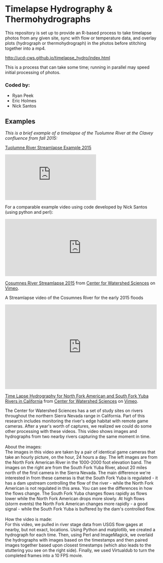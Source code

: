 # Timelapse Hydrography & Thermohydrographs

This repository is set up to provide an R-based process to take timelapse photos from any given site, sync with flow or temperature data, and overlay plots (hydrograph or thermohydrograph) in the photos before stitching together into a mp4.

http://ucd-cws.github.io/timelapse_hydro/index.html

This is a process that can take some time; running in parallel may speed initial processing of photos.

### Coded by:

* Ryan Peek
* Eric Holmes
* Nick Santos

## Examples

*This is a brief example of a timelapse of the Tuolumne River at the Clavey confluence from fall 2015:*

<a href="https://dl.dropboxusercontent.com/u/108583959/tuolapse_2015-09-12.mp4">Tuolumne River Streamlapse Example 2015</a>
<iframe src="https://dl.dropboxusercontent.com/u/108583959/tuolapse_2015-09-12.mp4" frameborder="0" allowfullscreen></iframe>

For a comparable example video using code developed by Nick Santos (using python and perl):

<iframe src="https://player.vimeo.com/video/120654456" width="500" height="188" frameborder="0" webkitallowfullscreen mozallowfullscreen allowfullscreen></iframe> <p><a href="https://vimeo.com/120654456">Cosumnes River Streamlapse 2015</a> from <a href="https://vimeo.com/user12653303">Center for Watershed Sciences</a> on <a href="https://vimeo.com">Vimeo</a>.</p> <p>A Streamlapse video of the Cosumnes River for the early 2015 floods</p>

<iframe src="https://player.vimeo.com/video/46239865?color=ffffff" width="500" height="278" frameborder="0" webkitallowfullscreen mozallowfullscreen allowfullscreen></iframe> <p><a href="https://vimeo.com/46239865">Time Lapse Hydrography for North Fork American and South Fork Yuba Rivers in California</a> from <a href="https://vimeo.com/user12653303">Center for Watershed Sciences</a> on <a href="https://vimeo.com">Vimeo</a>.</p> <p>The Center for Watershed Sciences has a set of study sites on rivers throughout the northern Sierra Nevada range in California. Part of this research includes monitoring the river&#039;s edge habitat with remote game cameras. After a year&#039;s worth of captures, we realized we could do some other processing with these videos. This video shows images and hydrographs from two nearby rivers capturing the same moment in time.<br /> <br /> About the images:<br /> The images in this video are taken by a pair of identical game cameras that take an hourly picture, on the hour, 24 hours a day. The left images are from the North Fork American River in the 1000-2000 foot elevation band. The images on the right are from the South Fork Yuba River, about 20 miles north of the first camera in the Sierra Nevada. The main difference we&#039;re interested in from these cameras is that the South Fork Yuba is regulated - it has a dam upstream controlling the flow of the river - while the North Fork American is not regulated in this area. You can see the differences in how the flows change. The South Fork Yuba changes flows rapidly as flows lower while the North Fork American drops more slowly. At high flows (storm events) the North Fork American changes more rapidly - a good signal - while the South Fork Yuba is buffered by the dam&#039;s controlled flow.<br /> <br /> How the video is made:<br /> For this video, we pulled in river stage data from USGS flow gages at nearby, but not exact, locations. Using Python and matplotlib, we created a hydrograph for each time. Then, using Perl and ImageMagick, we overlaid the hydrographs with images based on the timestamps and then paired images together based upon closest timestamps (which also leads to the stuttering you see on the right side). Finally, we used Virtualdub to turn the completed frames into a 10 FPS movie.</p>
